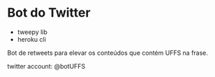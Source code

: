 # Bot do Twitter

* tweepy lib
* heroku cli

Bot de retweets para elevar os conteúdos que contém UFFS na frase.

twitter account: @botUFFS


